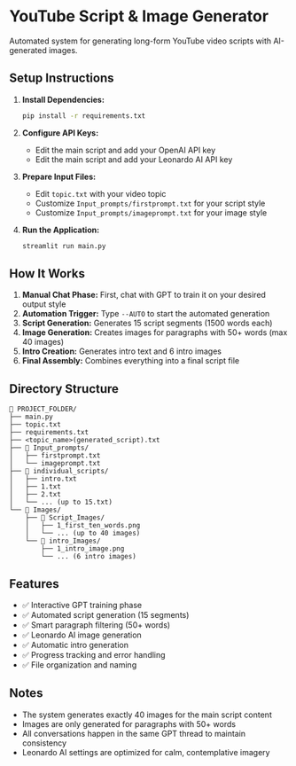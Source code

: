 # YouTube Script & Image Generator

Automated system for generating long-form YouTube video scripts with AI-generated images.

## Setup Instructions

1. **Install Dependencies:**
   ```bash
   pip install -r requirements.txt
   ```

2. **Configure API Keys:**
   - Edit the main script and add your OpenAI API key
   - Edit the main script and add your Leonardo AI API key

3. **Prepare Input Files:**
   - Edit `topic.txt` with your video topic
   - Customize `Input_prompts/firstprompt.txt` for your script style
   - Customize `Input_prompts/imageprompt.txt` for your image style

4. **Run the Application:**
   ```bash
   streamlit run main.py
   ```

## How It Works

1. **Manual Chat Phase:** First, chat with GPT to train it on your desired output style
2. **Automation Trigger:** Type `--AUTO` to start the automated generation
3. **Script Generation:** Generates 15 script segments (1500 words each)
4. **Image Generation:** Creates images for paragraphs with 50+ words (max 40 images)
5. **Intro Creation:** Generates intro text and 6 intro images
6. **Final Assembly:** Combines everything into a final script file

## Directory Structure

```
📁 PROJECT_FOLDER/
├── main.py
├── topic.txt
├── requirements.txt
├── <topic_name>(generated_script).txt
├── 📁 Input_prompts/
│   ├── firstprompt.txt
│   └── imageprompt.txt
├── 📁 individual_scripts/
│   ├── intro.txt
│   ├── 1.txt
│   ├── 2.txt
│   └── ... (up to 15.txt)
└── 📁 Images/
    ├── 📁 Script_Images/
    │   ├── 1_first_ten_words.png
    │   └── ... (up to 40 images)
    └── 📁 intro_Images/
        ├── 1_intro_image.png
        └── ... (6 intro images)
```

## Features

- ✅ Interactive GPT training phase
- ✅ Automated script generation (15 segments)
- ✅ Smart paragraph filtering (50+ words)
- ✅ Leonardo AI image generation
- ✅ Automatic intro generation
- ✅ Progress tracking and error handling
- ✅ File organization and naming

## Notes

- The system generates exactly 40 images for the main script content
- Images are only generated for paragraphs with 50+ words
- All conversations happen in the same GPT thread to maintain consistency
- Leonardo AI settings are optimized for calm, contemplative imagery

